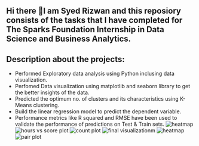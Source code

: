 ## Hi there 👋I am Syed Rizwan and this reposiory consists of the tasks that I have completed for The Sparks Foundation Internship in Data Science and Business Analytics.

<!--
**Rizwan2705/Rizwan2705** is a ✨ _special_ ✨ repository because its `README.md` (this file) appears on your GitHub profile.

Here are some ideas to get you started:

- 🔭 I’m currently working on ...
- 🌱 I’m currently learning ...
- 👯 I’m looking to collaborate on ...
- 🤔 I’m looking for help with ...
- 💬 Ask me about ...
- 📫 How to reach me: ...
- 😄 Pronouns: ...
- ⚡ Fun fact: ...
-->
## Description about the projects:
* Performed Exploratory data analysis using Python inclusing data visualization. 
* Perfomed Data visualization using matplotlib and seaborn library to get the better insights of the data.
* Predicted the optimum no. of clusters and its characteristics using K-Means clustering.
* Build the linear regression model to predict the dependent variable.
* Performance metrics like R squared and RMSE have been used to validate the performance of predictions on Test & Train sets.
![heatmap](https://user-images.githubusercontent.com/83881562/119180594-1c6d9c80-ba8e-11eb-8ce1-a1475f9d10b3.png)
![hours vs score plot](https://user-images.githubusercontent.com/83881562/119180601-1e376000-ba8e-11eb-8f6f-098da79b057d.png)
![count plot](https://user-images.githubusercontent.com/83881562/119180646-2d1e1280-ba8e-11eb-8709-2d6f4e3f8bd1.png)
![final visualizationm](https://user-images.githubusercontent.com/83881562/119180649-2e4f3f80-ba8e-11eb-87d6-f7eed2b64ee0.png)
![heatmap](https://user-images.githubusercontent.com/83881562/119180651-2ee7d600-ba8e-11eb-9f9c-6c92dd509fd9.png)
![pair plot](https://user-images.githubusercontent.com/83881562/119180653-2f806c80-ba8e-11eb-9542-653d4ce7c4bc.png)
